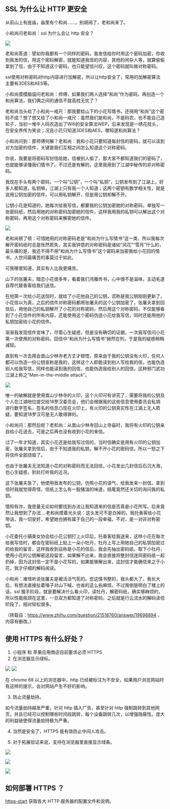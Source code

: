 

## SSL 为什么让 HTTP 更安全

从前山上有座庙，庙里有个和尚......，别胡闹了，老和尚来了。


小和尚问老和尚：ssl 为什么会让 http 安全？

![](https://ws1.sinaimg.cn/mw690/a3fc3b79gy1fu71zsy0y4j225s15oaak.jpg)

老和尚答道：譬如你我都有一个同样的密码，我发信给你时用这个密码加密，你收到我发的信，用这个密码解密，就能知道我信的内容，其他的闲杂人等，就算偷偷拿到了信，由于不知道这个密码，也只能望信兴叹，这个密码就叫做对称密码。

ssl使用对称密码对http内容进行加解密，所以让http安全了，常用的加解密算法主要有3DES和AES等。

小和尚摸摸脑袋问老和尚：师傅，如果我们两人选择“和尚”作为密码，再创造一个和尚算法，我们俩之间的通信不就高枕无忧了？

老和尚当头给了小和尚一戒尺：那我要给山下的小花写情书，还得用“和尚”这个密码不成？想了想又给了小和尚一戒尺：虽然我们是和尚，不是码农，也不能自己造轮子，当初一堆牛人码农造出了Wifi的安全算法WEP，后来发现是一绣花枕头，在安全界传为笑谈；况且小花只知道3DES和AES，哪知道和尚算法？

小和尚问到：那师傅何解？老和尚：我和小花只要知道每封信的密码，就可以读到对方加密的信件，关键是我们互相之间怎么知道这个对称密码。

你说，我要是将密码写封信给她，信被别人偷了，那大家不都知道我们的密码了，也就能够读懂我们情书了。不过还是有解的，这里我用到了江湖中秘传的非对称密码。

我现在手头有两个密码，一个叫“公钥”，一个叫“私钥”，公钥发布到了江湖上，好多人都知道，私钥嘛，江湖上只有我一个人知道；这两个密钥有数学相关性，就是说用公钥加密的信件，可以用私钥解开，但是用公钥却解不开。

公钥小花是知道的，她每次给我写信，都要我的公钥加密她的对称密码，单独写一张密码纸，然后用她的对称密码加密她的信件，这样我用我的私钥可以解出这个对称密码，再用这个对称密码来解密她的信件。

![](https://ws1.sinaimg.cn/mw690/a3fc3b79gy1fu714asgxtj20ru0ho1kx.jpg)

老和尚顿了顿：可惜她用的对称密码老是“和尚为什么写情书”这一类，所以我每次解开密码纸时总是怅然若失，其实我钟意的对称密码是诸如“风花”“雪月”什么的，最头痛的是，我还不得不用“和尚为什么写情书”这个密码来加密我给小花回的情书，人世间最痛苦的事莫过于如此。

可我哪里知道，其实有人比我更痛苦。

山下的张屠夫，暗恋小花很多年，看着我们鸿雁传书，心中很不是滋味，主动毛遂自荐代替香客给我们送信。

在他第一次给小花送信时，就给了小花他自己的公钥，谎称是我公钥刚刚更新了，小花信以为真，之后的信件对称密码都用张屠夫的这个公钥加密了，张屠夫拿到回信后，用他自己的私钥解开了小花的对称密码，然后用这个对称密码，不仅能够看到了小花信件的所有内容，还能使用这个密码伪造小花给我写信，同时还能用他的私钥加密给小花的信件。

渐渐我发现信件变味了，尽管心生疑惑，但是没有确切的证据，一次我写信问小花第一次使用的对称密码，回信中“和尚为什么写情书”赫然在列，于是我的疑惑稍稍减轻。

直到有一次去拜会嵩山少林寺老方丈才顿悟，原来由于我的公钥没有火印，任何人都可以伪造一份公钥宣称是我的，这样这个人即能读到别人写给我的信，也能伪造别人给我写信，同样也能读到我的回信，也能伪造我给别人的回信，这种邪门武功江湖上称之“Man-in-the-middle attack”。

![](https://ws1.sinaimg.cn/mw690/a3fc3b79gy1fu723n6mzfj20fa09mtab.jpg)

唯一的破解就是使用嵩山少林寺的火印，这个火印可有讲究了，需要将我的公钥及个人在江湖地位提交给18罗汉委员会，他们会根据我的这些信息使用委员会私钥进行数字签名，签名的信息凸现在火印上，有火印的公钥真实性在江湖上无人质疑，要知道18罗汉可是无人敢得罪的。

小和尚问：那然后呢？老和尚：从嵩山少林寺回山上寺庙时，我将有火印的公钥亲自给小花送去，可是之后再也没有收到小花的来信。

过了一年才知道，其实小花还是给我写过信的，当时信确实是用有火印的公钥加密，张屠夫拿到信后，由于不知道我的私钥，解不开小花的密码信，所以一怒之下将信件全部烧毁了。

也由于张屠夫无法知道小花的对称密码而无法回信，小花发出几封信后石沉大海，也心生疑惑，到处打听我的近况。

这下张屠夫急了，他使用我发布的公钥，仿照小花的语气，给我发来一封信。拿到信时我就觉得奇怪，信纸上怎么有一股猪油的味道，结尾竟然还关切的询问我的私钥。

情知有诈，我思量无论如何要找到办法让我知道来的信是否真是小花所写。后来竟然让我想到了办法....老和尚摸着光头说：这头发可不是白掉的，我托香客给小花带话，我一切安好，希望她也拥有属于自己的一段幸福，不对，是一对非对称密钥。

小花委托小镇美女协会给小花公钥打上火印后，托香客给我送来，这样小花在每次给我写信时，都会在密码纸上贴上一朵小牡丹，牡丹上写上用她自己的私钥加密过的给我的留言，这样我收到自称是小花的信后，我会先抽出密码纸，取下小牡丹，使用小花的公钥解密这段留言，如果解不出来，我会直接将整封信连同密码纸一起扔掉，因为这封信一定不是小花写的，如果能够解出来，这封信才能确信来之于小花，我才仔细的解码阅读。

小和尚：难怪听说张屠夫是被活活气死的。您这情书整的，我头都大了，我长大后，有想法直接扯着嗓子对山下喊，也省的这么些麻烦。不过我倒是明白了楼上的话，ssl 握手阶段，就是要解决什么看火印，读牡丹，解密码纸，确实够麻烦的，所以性能瓶颈在这里，一旦双方都知道了对称密码，之后就是行云流水的解码读信阶段了，相对轻松很多。

（转载自：https://www.zhihu.com/question/21518760/answer/19698894 ，内容有删改。）


## 使用 HTTPS 有什么好处？

1. 小程序 和 苹果应用商店目前要求必须 HTTPS
2. 在浏览器显示绿标。

![](https://ws1.sinaimg.cn/mw690/a3fc3b79gy1fu71ew1gk8j204u01d0si.jpg)  ![](https://ws1.sinaimg.cn/mw690/a3fc3b79gy1fu71f6aecwj2061012742.jpg)

在 chrome 68 以上的浏览器中，http 已经被标注为不安全，如果用户浏览网站时有这样的提示，会对网站产生不好的影响。

3. 防止流量劫持。

如今流量劫持越发严重，针对 http 插入广告，甚至针对 http 强制跳转到其他网页，并且已经可以控制哪些时间段跳转，每个设备跳转几次，以增强隐蔽性。庞大的利益链使得流量劫持极为严重。

4. 当然是安全了，HTTPS 能有效防止中间人攻击。

5. 对于拓展验证来说，支持在浏览器里直接显示绿条。

![](https://ws1.sinaimg.cn/mw690/a3fc3b79gy1fu71qs6xnoj20es01c0sk.jpg)

![](https://ws1.sinaimg.cn/mw690/a3fc3b79gy1fu71qyquwvj20aw016a9v.jpg)

![](https://ws1.sinaimg.cn/mw690/a3fc3b79gy1fu71r49kexj20h001ldfp.jpg)


## 如何部署 HTTPS ？

[https-start](https://github.com/cheaphttps/https-start) 获取各大 HTTP 服务器的配置文件和说明。
